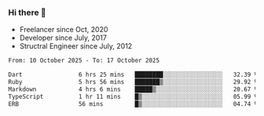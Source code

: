 ### Hi there 👋

- Freelancer since Oct, 2020
- Developer since July, 2017
- Structral Engineer since July, 2012

<!--START_SECTION:waka-->

```txt
From: 10 October 2025 - To: 17 October 2025

Dart                6 hrs 25 mins   ████████░░░░░░░░░░░░░░░░░   32.39 %
Ruby                5 hrs 56 mins   ███████▒░░░░░░░░░░░░░░░░░   29.92 %
Markdown            4 hrs 6 mins    █████▒░░░░░░░░░░░░░░░░░░░   20.67 %
TypeScript          1 hr 11 mins    █▒░░░░░░░░░░░░░░░░░░░░░░░   05.99 %
ERB                 56 mins         █▒░░░░░░░░░░░░░░░░░░░░░░░   04.74 %
```

<!--END_SECTION:waka-->
